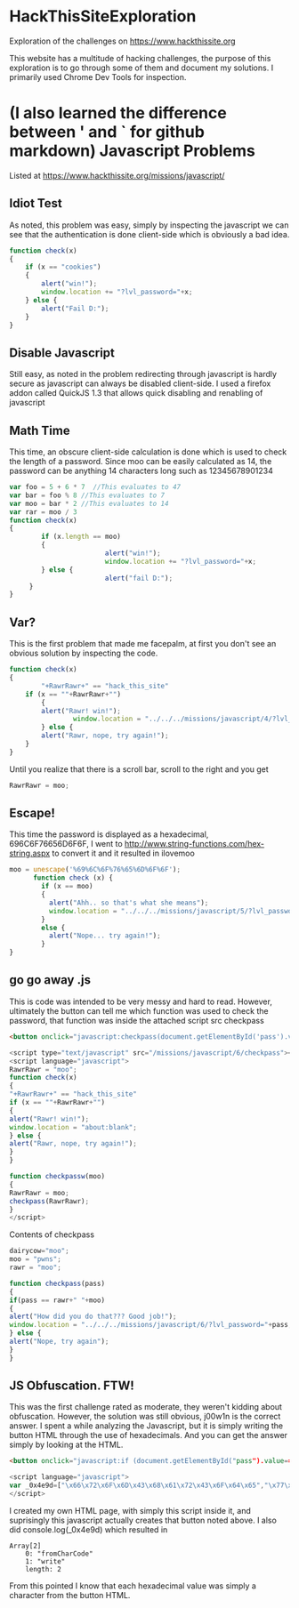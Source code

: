 HackThisSiteExploration
=======================

Exploration of the challenges on https://www.hackthissite.org

This website has a multitude of hacking challenges, the purpose of this exploration is to go through some of them and document my solutions. I primarily used Chrome Dev Tools for inspection.

(I also learned the difference between ' and ` for github markdown)
Javascript Problems
=======================

Listed at https://www.hackthissite.org/missions/javascript/

Idiot Test
----------------------
As noted, this problem was easy, simply by inspecting the javascript we can see that the authentication is done client-side which is obviously a bad idea.

```javascript
function check(x)
{
    if (x == "cookies")
    {
        alert("win!");
        window.location += "?lvl_password="+x;
    } else {
        alert("Fail D:");
    }
}
```

Disable Javascript
---------------------

Still easy, as noted in the problem redirecting through javascript is hardly secure as javascript can always be disabled client-side. I used a firefox addon called QuickJS 1.3 that allows quick disabling and renabling of javascript

Math Time
---------------------

This time, an obscure client-side calculation is done which is used to check the length of a password. Since moo can be easily calculated as 14, the password can be anything 14 characters long such as 12345678901234

```javascript
var foo = 5 + 6 * 7  //This evaluates to 47
var bar = foo % 8 //This evaluates to 7
var moo = bar * 2 //This evaluates to 14
var rar = moo / 3
function check(x)
{
        if (x.length == moo)
        {
                        alert("win!");
                        window.location += "?lvl_password="+x;
        } else {
                        alert("fail D:");
	 }
}
```

Var?
-------------------

This is the first problem that made me facepalm, at first you don't see an obvious solution by inspecting the code.

```javascript
function check(x)
{
        "+RawrRawr+" == "hack_this_site"
	if (x == ""+RawrRawr+"")
        {
		alert("Rawr! win!");
                window.location = "../../../missions/javascript/4/?lvl_password="+x;
        } else {
		alert("Rawr, nope, try again!");
	}
}
```

Until you realize that there is a scroll bar, scroll to the right and you get

```javascript
RawrRawr = moo;
```

Escape!
-------------

This time the password is displayed as a hexadecimal, 696C6F76656D6F6F, I went to http://www.string-functions.com/hex-string.aspx to convert it and it resulted in ilovemoo

```javascript
moo = unescape('%69%6C%6F%76%65%6D%6F%6F');
      function check (x) {
        if (x == moo)
        {
          alert("Ahh.. so that's what she means");
          window.location = "../../../missions/javascript/5/?lvl_password="+x;
        }
        else {
          alert("Nope... try again!");
        }
}
```

go go away .js
-----------------

This is code was intended to be very messy and hard to read. However, ultimately the button can tell me which function was used to check the password, that function was inside the attached script src checkpass

```html
<button onclick="javascript:checkpass(document.getElementById('pass').value)">Check Password</button></p>
```

```javascript
<script type="text/javascript" src="/missions/javascript/6/checkpass"></script>
<script language="javascript">
RawrRawr = "moo";
function check(x)
{
"+RawrRawr+" == "hack_this_site"
if (x == ""+RawrRawr+"")
{
alert("Rawr! win!");
window.location = "about:blank";
} else {
alert("Rawr, nope, try again!");
}
}

function checkpassw(moo)
{
RawrRawr = moo;
checkpass(RawrRawr);
}
</script>
```

Contents of checkpass
```javascript
dairycow="moo";
moo = "pwns";
rawr = "moo";

function checkpass(pass)
{
if(pass == rawr+" "+moo)
{	
alert("How did you do that??? Good job!");
window.location = "../../../missions/javascript/6/?lvl_password="+pass;
} else {
alert("Nope, try again");
}
}
```

JS Obfuscation. FTW!
------------------

This was the first challenge rated as moderate, they weren't kidding about obfuscation. However, the solution was still obvious, j00w1n is the correct answer. I spent a while analyzing the Javascript, but it is simply writing the button HTML through the use of hexadecimals. And you can get the answer simply by looking at the HTML.

```html
<button onclick="javascript:if (document.getElementById("pass").value=="j00w1n"){alert("You WIN!");window.location += "?lvl_password="+document.getElementById("pass").value}else {alert("WRONG! Try again!")}">Check Password</button>
```

```javascript
<script language="javascript">
var _0x4e9d=["\x66\x72\x6F\x6D\x43\x68\x61\x72\x43\x6F\x64\x65","\x77\x72\x69\x74\x65"];document[_0x4e9d[0x1]](String[_0x4e9d[0x0]](0x3c,0x62,0x75,0x74,0x74,0x6f,0x6e,0x20,0x6f,0x6e,0x63,0x6c,0x69,0x63,0x6b,0x3d,0x27,0x6a,0x61,0x76,0x61,0x73,0x63,0x72,0x69,0x70,0x74,0x3a,0x69,0x66,0x20,0x28,0x64,0x6f,0x63,0x75,0x6d,0x65,0x6e,0x74,0x2e,0x67,0x65,0x74,0x45,0x6c,0x65,0x6d,0x65,0x6e,0x74,0x42,0x79,0x49,0x64,0x28,0x22,0x70,0x61,0x73,0x73,0x22,0x29,0x2e,0x76,0x61,0x6c,0x75,0x65,0x3d,0x3d,0x22,0x6a,0x30,0x30,0x77,0x31,0x6e,0x22,0x29,0x7b,0x61,0x6c,0x65,0x72,0x74,0x28,0x22,0x59,0x6f,0x75,0x20,0x57,0x49,0x4e,0x21,0x22,0x29,0x3b,0x77,0x69,0x6e,0x64,0x6f,0x77,0x2e,0x6c,0x6f,0x63,0x61,0x74,0x69,0x6f,0x6e,0x20,0x2b,0x3d,0x20,0x22,0x3f,0x6c,0x76,0x6c,0x5f,0x70,0x61,0x73,0x73,0x77,0x6f,0x72,0x64,0x3d,0x22,0x2b,0x64,0x6f,0x63,0x75,0x6d,0x65,0x6e,0x74,0x2e,0x67,0x65,0x74,0x45,0x6c,0x65,0x6d,0x65,0x6e,0x74,0x42,0x79,0x49,0x64,0x28,0x22,0x70,0x61,0x73,0x73,0x22,0x29,0x2e,0x76,0x61,0x6c,0x75,0x65,0x7d,0x65,0x6c,0x73,0x65,0x20,0x7b,0x61,0x6c,0x65,0x72,0x74,0x28,0x22,0x57,0x52,0x4f,0x4e,0x47,0x21,0x20,0x54,0x72,0x79,0x20,0x61,0x67,0x61,0x69,0x6e,0x21,0x22,0x29,0x7d,0x27,0x3e,0x43,0x68,0x65,0x63,0x6b,0x20,0x50,0x61,0x73,0x73,0x77,0x6f,0x72,0x64,0x3c,0x2f,0x62,0x75,0x74,0x74,0x6f,0x6e,0x3e));
</script>
```

I created my own HTML page, with simply this script inside it, and suprisingly this javascript actually creates that button noted above. I also did console.log(_0x4e9d) which resulted in

```
Array[2]
    0: "fromCharCode"
    1: "write"
    length: 2
```

From this pointed I know that each hexadecimal value was simply a character from the button HTML. 
